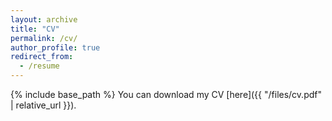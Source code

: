```yaml
---
layout: archive
title: "CV"
permalink: /cv/
author_profile: true
redirect_from:
  - /resume
---
```


{% include base_path %}
You can download my CV [here]({{ "/files/cv.pdf" | relative_url }}). 
